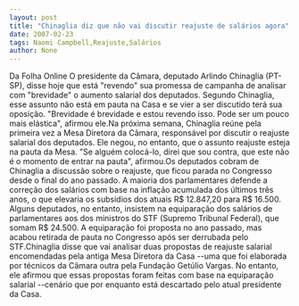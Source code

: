 ```yaml
---
layout: post
title: "Chinaglia diz que não vai discutir reajuste de salários agora"
date: 2007-02-23
tags: Naomi Campbell,Reajuste,Salários
author: None
---
```

Da Folha Online
O presidente da Câmara, deputado Arlindo Chinaglia (PT-SP), disse hoje que está \"revendo\" sua promessa de campanha de analisar com \"brevidade\" o aumento salarial dos deputados. Segundo Chinaglia, esse assunto não está em pauta na Casa e se vier a ser discutido terá sua oposição. \"Brevidade é brevidade e estou revendo isso. Pode ser um pouco mais elástica\", afirmou ele.Na próxima semana, Chinaglia reúne pela primeira vez a Mesa Diretora da Câmara, responsável por discutir o reajuste salarial dos deputados. Ele negou, no entanto, que o assunto reajuste esteja na pauta da Mesa. \"Se alguém colocá-lo, direi que sou contra, que este não é o momento de entrar na pauta\", afirmou.Os deputados cobram de Chinaglia a discussão sobre o reajuste, que ficou parada no Congresso desde o final do ano passado. A maioria dos parlamentares defende a correção dos salários com base na inflação acumulada dos últimos três anos, o que elevaria os subsídios dos atuais R$ 12.847,20 para R$ 16.500. Alguns deputados, no entanto, insistem na equiparação dos salários de parlamentares aos dos ministros do STF (Supremo Tribunal Federal), que somam R$ 24.500. A equiparação foi proposta no ano passado, mas acabou retirada de pauta no Congresso após ser derrubada pelo STF.Chinaglia disse que vai analisar duas propostas de reajuste salarial encomendadas pela antiga Mesa Diretora da Casa --uma que foi elaborada por técnicos da Câmara outra pela Fundação Getúlio Vargas. No entanto, ele afirmou que essas propostas foram feitas com base na equiparação salarial --cenário que por enquanto está descartado pelo atual presidente da Casa. 